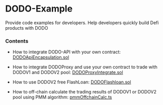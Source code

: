 # DODO-Example

Provide code examples for developers. Help developers quickly build Defi products with DODO

### Contents

- How to integrate DODO-API with your own contract: [DODOApiEncapsulation.sol](https://github.com/DODOEX/dodo-example/blob/main/contracts/DODOApiEncapsulation.sol)

- How to integrate DODOProxy and use your own contract to trade with DODOV1 and DODOV2 pool: [DODOProxyIntegrate.sol](https://github.com/DODOEX/dodo-example/blob/main/contracts/DODOProxyIntegrate.sol)

- How to use DODOV2 free FlashLoan: [DODOFlashloan.sol](https://github.com/DODOEX/dodo-example/blob/main/contracts/DODOFlashloan.sol)

- How to off-chain calculate the trading results of DODOV1 or DODOV2 pool using PMM algorithm: [pmmOffchainCalc.ts](https://github.com/DODOEX/dodo-example/blob/main/scripts/pmmOffchainCalc.ts)